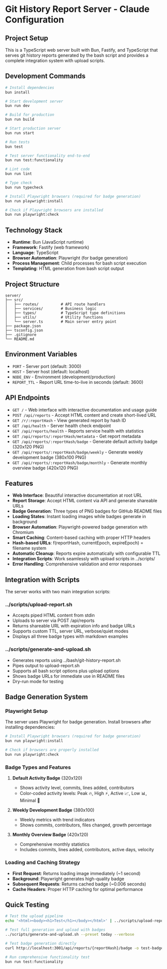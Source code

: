 # Git History Report Server - Claude Configuration

## Project Setup

This is a TypeScript web server built with Bun, Fastify, and TypeScript that serves git history reports generated by the bash script and provides a complete integration system with upload scripts.

## Development Commands

```bash
# Install dependencies
bun install

# Start development server
bun run dev

# Build for production
bun run build

# Start production server
bun run start

# Run tests
bun test

# Test server functionality end-to-end
bun run test:functionality

# Lint code
bun run lint

# Type check
bun run typecheck

# Install Playwright browsers (required for badge generation)
bun run playwright:install

# Check if Playwright browsers are installed
bun run playwright:check
```

## Technology Stack

- **Runtime**: Bun (JavaScript runtime)
- **Framework**: Fastify (web framework)
- **Language**: TypeScript
- **Browser Automation**: Playwright (for badge generation)
- **Process Management**: Child processes for bash script execution
- **Templating**: HTML generation from bash script output

## Project Structure

```
server/
├── src/
│   ├── routes/          # API route handlers
│   ├── services/        # Business logic
│   ├── types/           # TypeScript type definitions
│   ├── utils/           # Utility functions
│   └── server.ts        # Main server entry point
├── package.json
├── tsconfig.json
├── .gitignore
└── README.md
```

## Environment Variables

- `PORT` - Server port (default: 3000)
- `HOST` - Server host (default: localhost)
- `NODE_ENV` - Environment (development/production)
- `REPORT_TTL` - Report URL time-to-live in seconds (default: 3600)

## API Endpoints

- `GET /` - Web interface with interactive documentation and usage guide
- `POST /api/reports` - Accept HTML content and create short-lived URL
- `GET /r/:reportHash` - View generated report by hash ID
- `GET /api/health` - Server health check endpoint
- `GET /api/reports/health` - Reports service health with statistics
- `GET /api/reports/:reportHash/metadata` - Get report metadata
- `GET /api/reports/:reportHash/badge` - Generate default activity badge (320x120 PNG)
- `GET /api/reports/:reportHash/badge/weekly` - Generate weekly development badge (380x100 PNG)
- `GET /api/reports/:reportHash/badge/monthly` - Generate monthly overview badge (420x120 PNG)

## Features

- **Web Interface**: Beautiful interactive documentation at root URL
- **Report Storage**: Accept HTML content via API and generate shareable URLs
- **Badge Generation**: Three types of PNG badges for GitHub README files
- **Loading States**: Instant loading images while badges generate in background
- **Browser Automation**: Playwright-powered badge generation with Chromium
- **Smart Caching**: Content-based caching with proper HTTP headers
- **Hash-based URLs**: f(reportHash, currentEpoch, expireEpoch) = filename system
- **Automatic Cleanup**: Reports expire automatically with configurable TTL
- **Integration Scripts**: Work seamlessly with upload scripts in ../scripts/
- **Error Handling**: Comprehensive validation and error responses

## Integration with Scripts

The server works with two main integration scripts:

### ../scripts/upload-report.sh
- Accepts piped HTML content from stdin
- Uploads to server via POST /api/reports
- Returns shareable URL with expiration info and badge URLs
- Supports custom TTL, server URL, verbose/quiet modes
- Displays all three badge types with markdown examples

### ../scripts/generate-and-upload.sh
- Generates reports using ../bash/git-history-report.sh
- Pipes output to upload-report.sh
- Supports all bash script options plus upload options
- Shows badge URLs for immediate use in README files
- Dry-run mode for testing

## Badge Generation System

### Playwright Setup

The server uses Playwright for badge generation. Install browsers after installing dependencies:

```bash
# Install Playwright browsers (required for badge generation)
bun run playwright:install

# Check if browsers are properly installed
bun run playwright:check
```

### Badge Types and Features

1. **Default Activity Badge** (320x120)
   - Shows activity level, commits, lines added, contributors
   - Color-coded activity levels: Peak 🔥, High ⚡, Active 📈, Low 📊, Minimal 🧹

2. **Weekly Development Badge** (380x100)
   - Weekly metrics with trend indicators
   - Shows commits, contributors, files changed, growth percentage

3. **Monthly Overview Badge** (420x120)
   - Comprehensive monthly statistics
   - Includes commits, lines added, contributors, active days, velocity

### Loading and Caching Strategy

- **First Request**: Returns loading image immediately (~1 second)
- **Background**: Playwright generates high-quality badge
- **Subsequent Requests**: Returns cached badge (~0.006 seconds)
- **Cache Headers**: Proper HTTP caching for optimal performance

## Quick Testing

```bash
# Test the upload pipeline
echo '<html><body><h1>Test</h1></body></html>' | ../scripts/upload-report.sh --verbose

# Test full generation and upload with badges
../scripts/generate-and-upload.sh --preset today --verbose

# Test badge generation directly
curl http://localhost:3001/api/reports/{reportHash}/badge -o test-badge.png

# Run comprehensive functionality test
bun run test:functionality
```